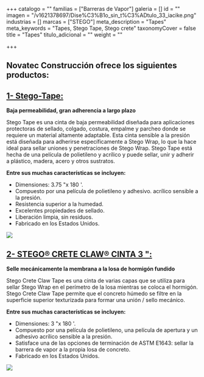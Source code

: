 +++
catalogo = ""
familias = ["Barreras de Vapor"]
galeria = []
id = ""
imagen = "/v1621378697/Dise%C3%B1o_sin_t%C3%ADtulo_33_iacike.png"
industrias = []
marcas = ["STEGO"]
meta_description = "Tapes"
meta_keywords = "Tapes, Stego Tape, Stego crete"
taxonomyCover = false
title = "Tapes"
titulo_adicional = ""
weight = ""

+++
## Novatec Construcción ofrece los siguientes productos:

## [**1- Stego-Tape:**](https://www.stegoindustries.com/products/stego-tape)

**Baja permeabilidad, gran adherencia a largo plazo**

Stego Tape es una cinta de baja permeabilidad diseñada para aplicaciones protectoras de sellado, colgado, costura, empalme y parcheo donde se requiere un material altamente adaptable. Esta cinta sensible a la presión está diseñada para adherirse específicamente a Stego Wrap, lo que la hace ideal para sellar uniones y penetraciones de Stego Wrap. Stego Tape está hecha de una película de polietileno y acrílico y puede sellar, unir y adherir a plástico, madera, acero y otros sustratos.

**Entre sus muchas características se incluyen:**

* Dimensiones: 3.75 "x 180 '.
* Compuesto por una película de polietileno y adhesivo. acrílico sensible a la presión.
* Resistencia superior a la humedad.
* Excelentes propiedades de sellado.
* Liberación limpia, sin residuos.
* Fabricado en los Estados Unidos.

![](https://res.cloudinary.com/drnun7bay/image/upload/v1621378325/stego_tape_ri4ris_hhun7x.png)

## [**2- STEGO® CRETE CLAW® CINTA 3 ":**](https://www.stegoindustries.com/products/stego-crete-claw-3)

**Selle mecánicamente la membrana a la losa de hormigón fundido**

Stego Crete Claw Tape es una cinta de varias capas que se utiliza para sellar Stego Wrap en el perímetro de la losa mientras se coloca el hormigón. Stego Crete Claw Tape permite que el concreto húmedo se filtre en la superficie superior texturizada para formar una unión / sello mecánico.

**Entre sus muchas características se incluyen:**

* Dimensiones: 3 "x 180 '.
* Compuesto por una película de polietileno, una película de apertura y un adhesivo acrílico sensible a la presión.
* Satisface una de las opciones de terminación de ASTM E1643: sellar la barrera de vapor a la propia losa de concreto.
* Fabricado en los Estados Unidos.

![](https://res.cloudinary.com/drnun7bay/image/upload/v1621378527/ta%C3%A9_iikkri.png)